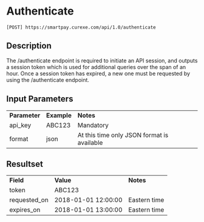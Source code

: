 # Authenticate

~~~
[POST] https://smartpay.curexe.com/api/1.0/authenticate
~~~

## Description

The /authenticate endpoint is required to initiate an API session, and outputs a session token which is used for additional queries over the span of an hour. Once a session token has expired, a new one must be requested by using the /authenticate endpoint.

## Input Parameters

<table>
  <tr>
    <td><b>Parameter</b></td>
    <td><b>Example</b></td>
    <td><b><b>Notes</b></b></td>
  </tr>
  <tr>
    <td>api_key</td>
    <td>ABC123</td>
    <td>Mandatory</td>
  </tr>
  <tr>
    <td>format</td>
    <td>json</td>
    <td>At this time only JSON format is available</td>
  </tr>
</table>

## Resultset

<table>
  <tr>
    <td><b>Field</b></td>
    <td><b>Value</b></td>
    <td><b><b>Notes</b></b></td>
  </tr>
  <tr>
    <td>token</td>
    <td>ABC123</td>
    <td></td>
  </tr>
  <tr>
    <td>requested_on</td>
    <td>2018-01-01 12:00:00</td>
    <td>Eastern time</td>
  </tr>
  <tr>
    <td>expires_on</td>
    <td>2018-01-01 13:00:00</td>
    <td>Eastern time</td>
  </tr>
</table>
